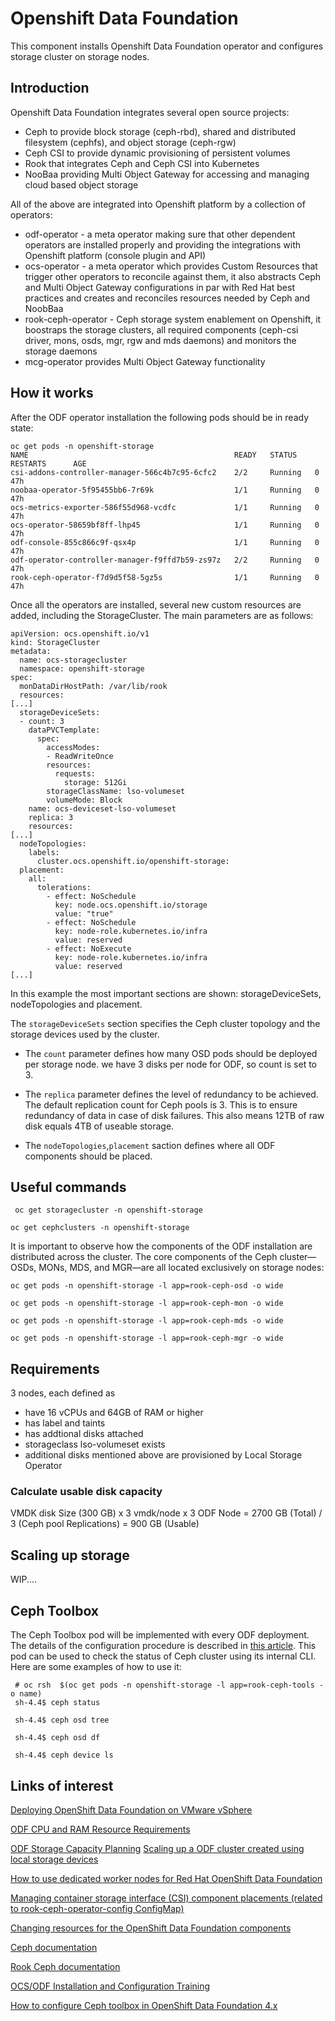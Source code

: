 # Openshift Data Foundation
This component installs Openshift Data Foundation operator and configures storage cluster on storage nodes.

## Introduction
Openshift Data Foundation integrates several open source projects:

* Ceph to provide block storage (ceph-rbd), shared and distributed filesystem (cephfs), and object storage (ceph-rgw)
* Ceph CSI to provide dynamic provisioning of persistent volumes
* Rook that integrates Ceph and Ceph CSI into Kubernetes
* NooBaa providing Multi Object Gateway for accessing and managing cloud based object storage

All of the above are integrated into Openshift platform by a collection of operators:

* odf-operator - a meta operator making sure that other dependent operators are installed properly and providing the integrations with Openshift platform (console plugin and API)
* ocs-operator - a meta operator which provides Custom Resources that trigger other operators to reconcile against them, it also abstracts Ceph and Multi Object Gateway configurations in par with Red Hat best practices and creates and reconciles resources needed by Ceph and NoobBaa
* rook-ceph-operator - Ceph storage system enablement on Openshift, it boostraps the storage clusters, all required components (ceph-csi driver, mons, osds, mgr, rgw and mds daemons) and monitors the storage daemons
* mcg-operator provides Multi Object Gateway functionality

## How it works
After the ODF operator installation the following pods should be in ready state:

```
oc get pods -n openshift-storage
NAME                                              READY   STATUS    RESTARTS      AGE
csi-addons-controller-manager-566c4b7c95-6cfc2    2/2     Running   0             47h
noobaa-operator-5f95455bb6-7r69k                  1/1     Running   0             47h
ocs-metrics-exporter-586f55d968-vcdfc             1/1     Running   0             47h
ocs-operator-58659bf8ff-lhp45                     1/1     Running   0             47h
odf-console-855c866c9f-qsx4p                      1/1     Running   0             47h
odf-operator-controller-manager-f9ffd7b59-zs97z   2/2     Running   0             47h
rook-ceph-operator-f7d9d5f58-5gz5s                1/1     Running   0             47h
```

Once all the operators are installed, several new custom resources are added, including the StorageCluster. The main parameters are as follows:

```
apiVersion: ocs.openshift.io/v1
kind: StorageCluster
metadata:
  name: ocs-storagecluster
  namespace: openshift-storage
spec:
  monDataDirHostPath: /var/lib/rook
  resources:
[...]
  storageDeviceSets:
  - count: 3
    dataPVCTemplate:
      spec:
        accessModes:
        - ReadWriteOnce
        resources:
          requests:
            storage: 512Gi
        storageClassName: lso-volumeset
        volumeMode: Block
    name: ocs-deviceset-lso-volumeset
    replica: 3
    resources:
[...]
  nodeTopologies:
    labels:
      cluster.ocs.openshift.io/openshift-storage:
  placement:
    all:
      tolerations:
        - effect: NoSchedule
          key: node.ocs.openshift.io/storage
          value: "true"
        - effect: NoSchedule
          key: node-role.kubernetes.io/infra
          value: reserved
        - effect: NoExecute
          key: node-role.kubernetes.io/infra
          value: reserved
[...]
```

In this example the most important sections are shown: storageDeviceSets, nodeTopologies and placement.

The `storageDeviceSets` section specifies the Ceph cluster topology and the storage devices used by the cluster. 

* The `count` parameter defines how many OSD pods should be deployed per storage node. we have 3 disks per node for ODF, so count is set to 3.
* The `replica` parameter defines the level of redundancy to be achieved. The default replication count for Ceph pools is 3. This is to ensure redundancy of data in case of disk failures. This also means 12TB of raw disk equals 4TB of useable storage.

* The `nodeTopologies`,`placement` saction defines where all ODF components should be placed.


## Useful commands

```
 oc get storagecluster -n openshift-storage
```

```
oc get cephclusters -n openshift-storage
```

It is important to observe how the components of the ODF installation are distributed across the cluster. The core components of the Ceph cluster—OSDs, MONs, MDS, and MGR—are all located exclusively on storage nodes:

```
oc get pods -n openshift-storage -l app=rook-ceph-osd -o wide
```

```
oc get pods -n openshift-storage -l app=rook-ceph-mon -o wide
```
```
oc get pods -n openshift-storage -l app=rook-ceph-mds -o wide
```
```
oc get pods -n openshift-storage -l app=rook-ceph-mgr -o wide
```


## Requirements
3 nodes, each defined as
* have 16 vCPUs and 64GB of RAM or higher
* has label and taints  
* has addtional disks attached
* storageclass lso-volumeset exists
* additional disks mentioned above are provisioned by Local Storage Operator 

### Calculate usable disk capacity 

VMDK disk Size (300 GB) x 3 vmdk/node x 3 ODF Node = 2700 GB (Total) / 3 (Ceph pool Replications) = 900 GB (Usable)


## Scaling up storage

WIP....


## Ceph Toolbox

The Ceph Toolbox pod will be implemented with every ODF deployment. The details of the configuration procedure is described in [this article](https://access.redhat.com/articles/4628891).
This pod can be used to check the status of Ceph cluster using its internal CLI. Here are some examples of how to use it: 

```
 # oc rsh  $(oc get pods -n openshift-storage -l app=rook-ceph-tools -o name)
 sh-4.4$ ceph status
 
 sh-4.4$ ceph osd tree

 sh-4.4$ ceph osd df

 sh-4.4$ ceph device ls

```


## Links of interest
[Deploying OpenShift Data Foundation on VMware vSphere](https://access.redhat.com/documentation/en-us/red_hat_openshift_data_foundation/4.14/html-single/deploying_openshift_data_foundation_on_vmware_vsphere/index#installing-local-storage-operator_local-storage)

[ODF CPU and RAM Resource Requirements](https://access.redhat.com/documentation/en-us/red_hat_openshift_data_foundation/4.14/html-single/planning_your_deployment/index#resource-requirements_rhodf)

[ODF Storage Capacity Planning](https://access.redhat.com/documentation/en-us/red_hat_openshift_data_foundation/4.14/html-single/planning_your_deployment/index#capacity_planning)
[Scaling up a ODF cluster created using local storage devices](https://access.redhat.com/documentation/en-us/red_hat_openshift_data_foundation/4.14/html-single/scaling_storage/index#scaling-up-storage-by-adding-capacity-to-openshift-data-foundation-nodes-using-local-storage-devices_local-vmware)

[How to use dedicated worker nodes for Red Hat OpenShift Data Foundation](https://access.redhat.com/documentation/en-us/red_hat_openshift_data_foundation/4.14/html-single/managing_and_allocating_storage_resources/index#how-to-use-dedicated-worker-nodes-for-openshift-data-foundation_rhodf)

[Managing container storage interface (CSI) component placements (related to rook-ceph-operator-config ConfigMap)](https://access.redhat.com/documentation/en-us/red_hat_openshift_data_foundation/4.14/html-single/managing_and_allocating_storage_resources/index#managing-container-storage-interface-component-placements_rhodf)

[Changing resources for the OpenShift Data Foundation components](https://access.redhat.com/documentation/en-us/red_hat_openshift_data_foundation/4.14/html-single/troubleshooting_openshift_data_foundation/index#changing-resources-for-the-openshift-data-foundation-components_rhodf)

[Ceph documentation](https://docs.ceph.com/en/latest/#)

[Rook Ceph documentation](https://rook.github.io/docs/rook/latest/Getting-Started/intro/)

[OCS/ODF Installation and Configuration Training](https://red-hat-storage.github.io/ocs-training/training/index.html)

[How to configure Ceph toolbox in OpenShift Data Foundation 4.x ](https://access.redhat.com/articles/4628891)